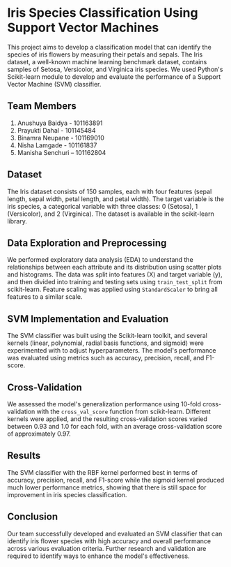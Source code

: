 # Iris Species Classification Using Support Vector Machines

This project aims to develop a classification model that can identify the species of iris flowers by measuring their petals and sepals. The Iris dataset, a well-known machine learning benchmark dataset, contains samples of Setosa, Versicolor, and Virginica iris species. We used Python's Scikit-learn module to develop and evaluate the performance of a Support Vector Machine (SVM) classifier.

## Team Members

1. Anushuya Baidya - 101163891
2. Prayukti Dahal - 101145484
3. Binamra Neupane - 101169010
4. Nisha Lamgade - 101161837
5. Manisha Senchuri – 101162804

## Dataset

The Iris dataset consists of 150 samples, each with four features (sepal length, sepal width, petal length, and petal width). The target variable is the iris species, a categorical variable with three classes: 0 (Setosa), 1 (Versicolor), and 2 (Virginica). The dataset is available in the scikit-learn library.

## Data Exploration and Preprocessing

We performed exploratory data analysis (EDA) to understand the relationships between each attribute and its distribution using scatter plots and histograms. The data was split into features (X) and target variable (y), and then divided into training and testing sets using `train_test_split` from scikit-learn. Feature scaling was applied using `StandardScaler` to bring all features to a similar scale.

## SVM Implementation and Evaluation

The SVM classifier was built using the Scikit-learn toolkit, and several kernels (linear, polynomial, radial basis functions, and sigmoid) were experimented with to adjust hyperparameters. The model's performance was evaluated using metrics such as accuracy, precision, recall, and F1-score.

## Cross-Validation

We assessed the model's generalization performance using 10-fold cross-validation with the `cross_val_score` function from scikit-learn. Different kernels were applied, and the resulting cross-validation scores varied between 0.93 and 1.0 for each fold, with an average cross-validation score of approximately 0.97.

## Results

The SVM classifier with the RBF kernel performed best in terms of accuracy, precision, recall, and F1-score while the sigmoid kernel produced much lower performance metrics, showing that there is still space for improvement in iris species classification.

## Conclusion

Our team successfully developed and evaluated an SVM classifier that can identify iris flower species with high accuracy and overall performance across various evaluation criteria. Further research and validation are required to identify ways to enhance the model's effectiveness.
